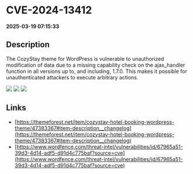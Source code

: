 # CVE-2024-13412

**2025-03-19 07:15:33**

## Description
The CozyStay theme for WordPress is vulnerable to unauthorized modification of data due to a missing capability check on the ajax_handler function in all versions up to, and including, 1.7.0. This makes it possible for unauthenticated attackers to execute arbitrary actions.

![](https://img.shields.io/static/v1?label=Score&message=7.5&color=red)
![](https://img.shields.io/static/v1?label=Severity&message=HIGH&color=red)
![](https://img.shields.io/static/v1?label=CWE&message=Auth&color=green)

## Links
- [https://themeforest.net/item/cozystay-hotel-booking-wordpress-theme/47383367#item-description__changelog](https://themeforest.net/item/cozystay-hotel-booking-wordpress-theme/47383367#item-description__changelog)
- [https://www.wordfence.com/threat-intel/vulnerabilities/id/67965a51-39d3-4d14-adf5-d91d4c775baf?source=cve](https://www.wordfence.com/threat-intel/vulnerabilities/id/67965a51-39d3-4d14-adf5-d91d4c775baf?source=cve)
